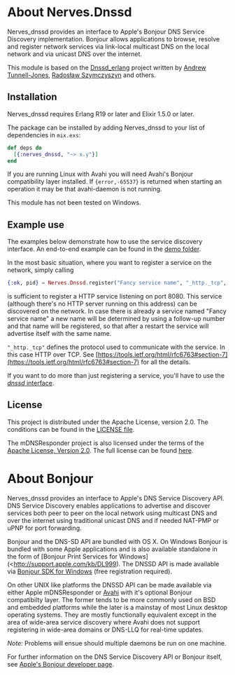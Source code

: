# About Nerves.Dnssd

Nerves_dnssd provides an interface to Apple's Bonjour DNS Service Discovery
implementation. Bonjour allows applications to browse, resolve and register
network services via link-local multicast DNS on the local network and via
unicast DNS over the internet.

This module is based on the [Dnssd_erlang](https://github.com/erszcz/dnssd_erlang)
project written by [Andrew Tunnell-Jones](http://andrew.tj.id.au/),
[Radosław Szymczyszyn](https://github.com/erszcz/dnssd_erlang) and others.

## Installation

Nerves_dnssd requires Erlang R19 or later and Elixir 1.5.0 or later.

The package can be installed
by adding Nerves_dnssd to your list of dependencies in `mix.exs`:

```elixir
def deps do
  [{:nerves_dnssd, "~> x.y"}]
end
```

If you are running Linux with Avahi you will need Avahi's Bonjour compatibility
layer installed. If `{error,-65537}` is returned when starting an operation
it may be that avahi-daemon is not running.

This module has not been tested on Windows.

## Example use

The examples below demonstrate how to use the service discovery interface.
An end-to-end example can be found in the
[demo folder](https://github.com/amolenaar/nerves_dnssd/tree/master/demo).

In the most basic situation, where you want to register a service
on the network, simply calling

```elixir
{:ok, pid} = Nerves.Dnssd.register("Fancy service name", "_http._tcp", 8080)
```

is sufficient to register a HTTP service listening on port 8080. This service
(although there's no HTTP server running on this address) can be discovered on
the network. In case there is
already a service named "Fancy service name" a new name will be determined by
using a follow-up number and that name will be registered, so that after a restart
the service will advertise itself with the same name.

`"_http._tcp"` defines the protocol used to communicate with the service. In this
case HTTP over TCP. See [https://tools.ietf.org/html/rfc6763#section-7](https://tools.ietf.org/html/rfc6763#section-7)
for all the details.

If you want to do more than just registering a service, you'll have to use the
[_dnssd_ interface](dnssd.html).

## License

This project is distributed under the Apache License, version 2.0. The conditions can
be found in the [LICENSE file](https://github.com/amolenaar/nerves_dnssd/blob/master/LICENSE).

The mDNSResponder project is also licensed under the terms of the [Apache License,
Version 2.0](http://www.apache.org/licenses/LICENSE-2.0). The full license can be found
[here](https://opensource.apple.com/source/mDNSResponder/mDNSResponder-878.1.1/LICENSE).

# About Bonjour

Nerves_dnssd provides an interface to Apple's DNS Service Discovery API. DNS
Service Discovery enables applications to advertise and discover services both
peer to peer on the local network using multicast DNS and over the internet
using traditional unicast DNS and if needed NAT-PMP or uPNP for port forwarding.

Bonjour and the DNS-SD API are bundled with OS X. On Windows Bonjour is bundled
with some Apple applications and is also available standalone in the form of
[Bonjour Print Services for Windows](<http://support.apple.com/kb/DL999).
The DNSSD API is made available via
[Bonjour SDK for Windows](https://connect.apple.com/cgi-bin/WebObjects/MemberSite.woa/wa/getSoftware?bundleID=20737) (free registration required).

On other UNIX like platforms the DNSSD API can be made available via either
Apple mDNSResponder or [Avahi](http://avahi.org) with it's optional
Bonjour compatibilty layer. The former tends to be more commonly used on BSD
and embedded platforms while the later is a mainstay of most Linux desktop
operating systems. They are mostly functionally equivalent except in the area of
wide-area service discovery where Avahi does not support registering in
wide-area domains or DNS-LLQ for real-time updates.

*Note:* Problems will ensue should multiple daemons be run on one machine.

For further information on the DNS Service Discovery API or Bonjour itself, see
[Apple's Bonjour developer page](http://developer.apple.com/networking/bonjour).
